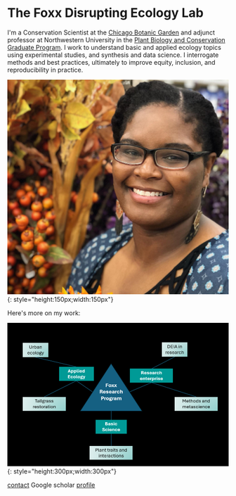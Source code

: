 # The Foxx Disrupting Ecology Lab

I'm a Conservation Scientist at the [Chicago Botanic Garden](https://www.chicagobotanic.org/research) and adjunct professor at Northwestern University in the [Plant Biology and Conservation Graduate Program](https://plantbiology.northwestern.edu/). I work to understand basic and applied ecology topics using experimental studies, and synthesis and data science. I interrogate methods and best practices, ultimately to improve equity, inclusion, and reproducibility in practice.

![](Foxx_headshot.jpg){: style="height:150px;width:150px"}

Here's more on my work:

![](Foxx_research_map.png){: style="height:300px;width:300px"}

[contact](mailto:afoxx@chicagobotanic.org)
Google scholar [profile](https://scholar.google.com/citations?user=nlWrL0YAAAAJ&hl=en)
